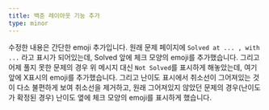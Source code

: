 ```yaml
---
title: 백준 레이아웃 기능 추가
type: minor
---
```


수정한 내용은 간단한 emoji 추가입니다. 원래 문제 페이지에 `Solved at ... , with ...` 라고 표시가 되어있는데, Solved 앞에 체크 모양의 emoji를 추가했습니다. 그리고 어제 풀지 못한 문제의 경우 위 메시지 대신 `Not Solved`를 표시하게 해놓았는데, 여기 앞에 X표시의 emoji를 추가했습니다. 그리고 난이도 표시에서 취소선이 그어져있는 것이 다소 불편하게 보여 취소선을 제거하고, 원래 그어져있지 않았던 문제의 경우(난이도가 확정된 경우) 난이도 옆에 체크 모양의 emoji를 표시하게 했습니다.